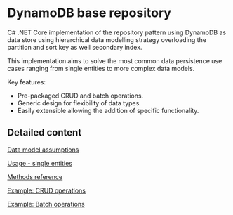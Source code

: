 # DynamoDB base repository

C# .NET Core implementation of the repository pattern using DynamoDB as data store using hierarchical data modelling strategy overloading the partition and sort key as well secondary index.

This implementation aims to solve the most common data persistence use cases ranging from single entities to more complex data models.

Key features:
* Pre-packaged CRUD and batch operations.
* Generic design for flexibility of data types.
* Easily extensible allowing the addition of specific functionality.

## Detailed content

[Data model assumptions](docs/data-model-assumptions.md)

[Usage - single entities](docs/usage-single-entities.md)

[Methods reference](docs/methods-reference.md)

[Example: CRUD operations](docs/example-crud-operations.md)

[Example: Batch operations](docs/example-batch-operations.md)




